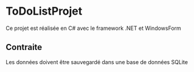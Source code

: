 # ToDoListProjet
Ce  projet est réalisée en C# avec le framework .NET et WindowsForm

## Contraite

Les données doivent être sauvegardé dans une base de données SQLite
